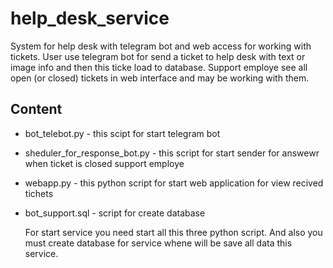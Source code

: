 # help_desk_service
System for help desk with telegram bot and web access for working with tickets.
User use telegram bot for send a ticket to help desk with text or image info and then this ticke load to database.
Support employe see all open (or closed) tickets in web interface and may be working with them.

## Content
- bot_telebot.py - this scipt for start telegram bot
- sheduler_for_response_bot.py - this script for start sender for answewr when ticket is closed support employe
- webapp.py - this python script for start web application for view recived tichets
- bot_support.sql - script for create database 

  For start service you need start all this three python script.
  And also you must create database for service whene will be save all data this service.

  

